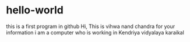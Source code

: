 # hello-world
this is a first program in github
Hi, This is vihwa nand chandra 
for your information i am a computer who is working in Kendriya vidyalaya karaikal
